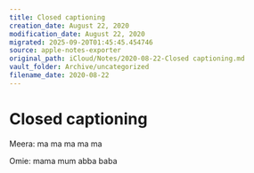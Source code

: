 ```yaml
---
title: Closed captioning
creation_date: August 22, 2020
modification_date: August 22, 2020
migrated: 2025-09-20T01:45:45.454746
source: apple-notes-exporter
original_path: iCloud/Notes/2020-08-22-Closed captioning.md
vault_folder: Archive/uncategorized
filename_date: 2020-08-22
---
```



# Closed captioning 

Meera: ma ma ma ma ma

Omie: mama mum abba baba

